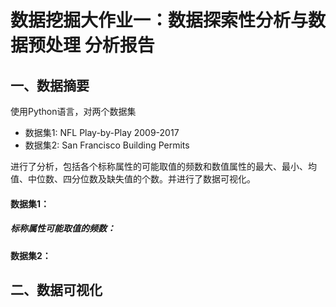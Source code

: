 
# 数据挖掘大作业一：数据探索性分析与数据预处理 分析报告

## 一、数据摘要

使用Python语言，对两个数据集
- 数据集1: NFL Play-by-Play 2009-2017
- 数据集2: San Francisco Building Permits

进行了分析，包括各个标称属性的可能取值的频数和数值属性的最大、最小、均值、中位数、四分位数及缺失值的个数。并进行了数据可视化。

#### 数据集1：
##### 标称属性可能取值的频数：










#### 数据集2：





## 二、数据可视化

